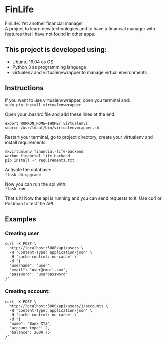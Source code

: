 # FinLife

FinLife: Yet another financial manager  
A project to learn new technologies and to have a financial manager 
with features that I have not found in other apps.

## This project is developed using:
* Ubuntu 16.04 as OS
* Python 3 as programming language
* virtualenv and virtualenvwrapper to manage virtual environments

## Instructions
If you want to use virtualenvwrapper, open you terminal and:  
```sudo pip install virtualenvwrapper```

Open your .bashrc file and add these lines at the end:  
```
export WORKON_HOME=$HOME/.virtualenvs
source /usr/local/bin/virtualenvwrapper.sh
```

Restart your terminal, go to project directory, create your virtualenv and install requirements:  
```
mkvirtualenv financial-life-backend
workon financial-life-backend
pip install -r requirements.txt
```

Activate the database:  
```flask db upgrade```

Now you can run the api with:  
```flask run```

That's it! Now the api is running and you can send requests to it. Use curl or Postman to test the API.

## Examples
### Creating user
```
curl -X POST \
  http://localhost:5000/api/users \
  -H 'Content-Type: application/json' \
  -H 'cache-control: no-cache' \
  -d '{
  "username": "user",
  "email": "user@email.com",
  "password": "userpassword"
}'
```

### Creating account:
```
curl -X POST \
  http://localhost:5000/api/users/1/accounts \
  -H 'Content-Type: application/json' \
  -H 'cache-control: no-cache' \
  -d '{
  "name": "Bank XYZ",
  "account_type": 2,
  "balance": 2000.75
}'
```
